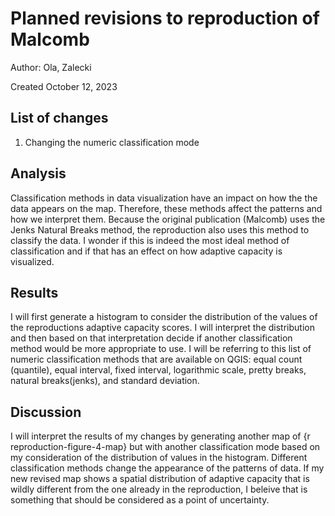 # Planned revisions to reproduction of Malcomb
Author: Ola, Zalecki

Created October 12, 2023

## List of changes 

1. Changing the numeric classification mode

## Analysis

Classification methods in data visualization have an impact on how the the data appears on the map. Therefore, these methods affect the patterns and how we interpret them. Because the original publication (Malcomb) uses the Jenks Natural Breaks method, the reproduction also uses this method to classify the data. I wonder if this is indeed the most ideal method of classification and if that has an effect on how adaptive capacity is visualized. 

## Results

I will first generate a histogram to consider the distribution of the values of the reproductions adaptive capacity scores. I will interpret the distribution and then based on that interpretation decide if another classification method would be more appropriate to use. I will be referring to this list of numeric classification methods that are available on QGIS: equal count (quantile), equal interval, fixed interval, logarithmic scale, pretty breaks, natural breaks(jenks), and standard deviation. 

## Discussion

I will interpret the results of my changes by generating another map of {r reproduction-figure-4-map} but with another classification mode based on my consideration of the distribution of values in the histogram. Different classification methods change the appearance of the patterns of data. If my new revised map shows a spatial distribution of adaptive capacity that is wildly different from the one already in the reproduction, I beleive that is something that should be considered as a point of uncertainty.  
